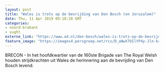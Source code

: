 ```yaml
---
layout: post
title: "Wales is trots op de bevrijding van Den Bosch (en Jeruzalem)"
date: Thu, 11 Apr 2019 09:18:28 GMT
categories: 
- noord-brabant 
- vught 
externe_link: "https://www.ad.nl/den-bosch/wales-is-trots-op-de-bevrijding-van-den-bosch-en-jeruzalem~ac6d99ab/"
feature_image: "https://images4.persgroep.net/rcs/D_aNwX7UIlYP4y-Jln-kxtITPPk/diocontent/145239677/_fitwidth/400/?appId=21791a8992982cd8da851550a453bd7f&quality=0.7"
---
```


BRECON - In het hoofdkwartier van de 160ste Brigade van The Royal Welsh houden strijdkrachten uit Wales de herinnering aan de bevrijding van Den Bosch levend.
